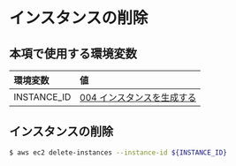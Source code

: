 # インスタンスの削除

## 本項で使用する環境変数

|環境変数|値|
|:--|:--|
|INSTANCE_ID|[004 インスタンスを生成する](ec2/004_create_instance.md)|

## インスタンスの削除

```bash
$ aws ec2 delete-instances --instance-id ${INSTANCE_ID}
```